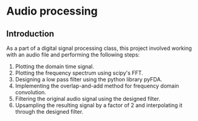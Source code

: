 # Audio processing

## Introduction 

As a part of a digital signal processing class, this project involved working with an audio file and performing the following steps:
1. Plotting the domain time signal.
2. Plotting the frequency spectrum using scipy's FFT.
3. Designing a low pass filter using the python library pyFDA.
4. Implementing the overlap-and-add method for frequency domain convolution.
5. Filtering the original audio signal using the designed filter.
6. Upsampling the resulting signal by a factor of 2 and interpolating it through the designed filter.
